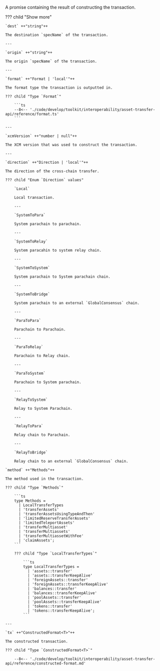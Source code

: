 A promise containing the result of constructing the transaction.

??? child "Show more"

    `dest` ++"string"++

    The destination `specName` of the transaction.

    ---

    `origin` ++"string"++

    The origin `specName` of the transaction.

    ---

    `format` ++"Format | 'local'"++

    The format type the transaction is outputted in.

    ??? child "Type `Format`"

        ```ts
        --8<-- './code/develop/toolkit/interoperability/asset-transfer-api/reference/format.ts'
        ```

    ---

    `xcmVersion` ++"number | null"++

    The XCM version that was used to construct the transaction.

    ---

    `direction` ++"Direction | 'local'"++

    The direction of the cross-chain transfer.

    ??? child "Enum `Direction` values"

        `Local`

        Local transaction.

        ---

        `SystemToPara`

        System parachain to parachain.

        ---

        `SystemToRelay`

        System paracahin to system relay chain.

        ---

        `SystemToSystem`

        System parachain to System parachain chain.

        ---

        `SystemToBridge`

        System parachain to an external `GlobalConsensus` chain.
        
        ---

        `ParaToPara`

        Parachain to Parachain.

        ---

        `ParaToRelay`

        Parachain to Relay chain.

        ---
        
        `ParaToSystem`

        Parachain to System parachain.

        ---

        `RelayToSystem`

        Relay to System Parachain.

        ---

        `RelayToPara`

        Relay chain to Parachain.

        ---

        `RelayToBridge`

        Relay chain to an external `GlobalConsensus` chain.

    `method` ++"Methods"++

    The method used in the transaction.

    ??? child "Type `Methods`"

        ```ts
        type Methods =
          | LocalTransferTypes
          | 'transferAssets'
          | 'transferAssetsUsingTypeAndThen'
          | 'limitedReserveTransferAssets'
          | 'limitedTeleportAssets'
          | 'transferMultiasset'
          | 'transferMultiassets'
          | 'transferMultiassetWithFee'
          | 'claimAssets';
        ```

        ??? child "Type `LocalTransferTypes`"

            ```ts
            type LocalTransferTypes =
              | 'assets::transfer'
              | 'assets::transferKeepAlive'
              | 'foreignAssets::transfer'
              | 'foreignAssets::transferKeepAlive'
              | 'balances::transfer'
              | 'balances::transferKeepAlive'
              | 'poolAssets::transfer'
              | 'poolAssets::transferKeepAlive'
              | 'tokens::transfer'
              | 'tokens::transferKeepAlive';
            ```

    ---

    `tx` ++"ConstructedFormat<T>"++

    The constructed transaction.

    ??? child "Type `ConstructedFormat<T>`"

        --8<-- './code/develop/toolkit/interoperability/asset-transfer-api/reference/constructed-format.md'
